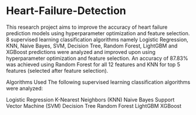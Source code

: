# Heart-Failure-Detection
This research project aims to improve the accuracy of heart failure prediction models using hyperparameter optimization and feature selection. 8 supervised learning classification algorithms namely Logistic Regression, KNN, Naive Bayes, SVM, Decision Tree, Random Forest, LightGBM and XGBoost predictions were analyzed and improved upon using hyperparameter optimization and feature selection. An accuracy of 87.83% was achieved using Random Forest for all 12 features and KNN for top 5 features (selected after feature selection).


Algorithms Used
The following supervised learning classification algorithms were analyzed:

Logistic Regression
K-Nearest Neighbors (KNN)
Naive Bayes
Support Vector Machine (SVM)
Decision Tree
Random Forest
LightGBM
XGBoost
